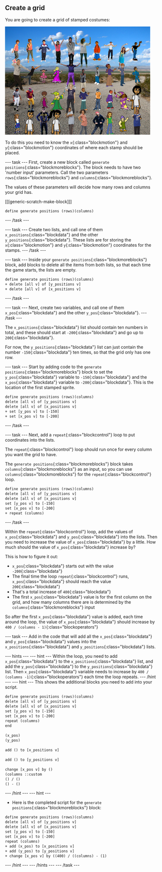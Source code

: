 ## Create a grid

You are going to create a grid of stamped costumes:

![stamps in grid](images/stamp_grid.png)
	
To do this you need to know the `x`{:class="blockmotion"} and `y`{:class="blockmotion"} coordinates of where each stamp should be placed.

--- task ---
First, create a new block called `generate positions`{:class="blockmoreblocks"}. The block needs to have two 'number input' parameters. Call the two parameters `rows`{:class="blockmoreblocks"} and `columns`{:class="blockmoreblocks"}.

The values of these parameters will decide how many rows and columns your grid has.

[[[generic-scratch-make-block]]]

```blocks
define generate positions (rows)(columns)
```
--- /task ---

--- task ---
Create two lists, and call one of them `x_positions`{:class="blockdata"} and the other `y_positions`{:class="blockdata"}. These lists are for storing the `x`{:class="blockmotion"} and `y`{:class="blockmotion"} coordinates for the stamps.
--- /task ---

--- task ---
Inside your `generate positions`{:class="blockmoreblocks"} block, add blocks to delete all the items from both lists, so that each time the game starts, the lists are empty.

```blocks
define generate positions (rows)(columns)
+ delete [all v] of [y_positions v]
+ delete [all v] of [x_positions v]
```
--- /task ---

--- task ---
Next, create two variables, and call one of them `x_pos`{:class="blockdata"} and the other `y_pos`{:class="blockdata"}.
--- /task ---

The `x_positions`{:class="blockdata"} list should contain ten numbers in total, and these should start at `-200`{:class="blockdata"} and go up to `200`{:class="blockdata"}.

For now, the `y_positions`{:class="blockdata"} list can just contain the number `-150`{:class="blockdata"} ten times, so that the grid only has one row.

--- task ---
Start by adding code to the `generate positions`{:class="blockmoreblocks"} block to set the `y_pos`{:class="blockdata"} variable to `-150`{:class="blockdata"} and the `x_pos`{:class="blockdata"} variable to `-200`{:class="blockdata"}. This is the location of the first stamped sprite.

```blocks
define generate positions (rows)(columns)
delete [all v] of [y_positions v]
delete [all v] of [x_positions v]
+ set [y_pos v] to [-150]
+ set [x_pos v] to [-200]
```
--- /task ---

--- task ---
Next, add a `repeat`{:class="blockcontrol"} loop to put coordinates into the lists.

The `repeat`{:class="blockcontrol"} loop should run once for every column you want the grid to have.

The `generate positions`{:class="blockmoreblocks"} block takes `columns`{:class="blockmoreblocks"} as an input, so you can use `columns`{:class="blockmoreblocks"} for the `repeat`{:class="blockcontrol"} loop.

```blocks
define generate positions (rows)(columns)
delete [all v] of [y_positions v]
delete [all v] of [x_positions v]
set [y_pos v] to [-150]
set [x_pos v] to [-200]
+ repeat (columns)
```
--- /task ---
	
Within the `repeat`{:class="blockcontrol"} loop, add the values of `x_pos`{:class="blockdata"} and `y_pos`{:class="blockdata"} into the lists. Then you need to increase the value of `x_pos`{:class="blockdata"} by a little. How much should the value of `x_pos`{:class="blockdata"} increase by?

This is how to figure it out:
  - `x_pos`{:class="blockdata"} starts out with the value `-200`{:class="blockdata"}
  - The final time the loop `repeat`{:class="blockcontrol"} runs, `x_pos`{:class="blockdata"} should reach the value `200`{:class="blockdata"}
  - That's a total increase of `400`{:class="blockdata"}
  - The first `x_pos`{:class="blockdata"} value is for the first column on the grid, and how many columns there are is determined by the `columns`{:class="blockmoreblocks"} input

So after the first `x_pos`{:class="blockdata"} value is added, each time around the loop, the value of `x_pos`{:class="blockdata"} should increase by `400 / (columns - 1)`{:class="blockoperators"}

--- task ---
Add in the code that will add all the `x_pos`{:class="blockdata"} and `y_pos`{:class="blockdata"} values into the `x_positions`{:class="blockdata"} and `y_positions`{:class="blockdata"} lists.
	
--- hints --- --- hint ---
Within the loop, you need to add `x_pos`{:class="blockdata"} to the `x_positions`{:class="blockdata"} list, and add the `y_pos`{:class="blockdata"} to the `y_positions`{:class="blockdata"} list.
Then `x_pos`{:class="blockdata"} variable needs to increase by `400 / (columns -1)`{:class="blockoperators"} each time the loop repeats.
--- /hint --- --- hint ---
This shows the additional blocks you need to add into your script.

```blocks
define generate positions (rows)(columns)
delete [all v] of [y_positions v]
delete [all v] of [x_positions v]
set [y_pos v] to [-150]
set [x_pos v] to [-200]
repeat (columns)
end

(x_pos)
(y_pos)

add () to [x_positions v]

add () to [y_positions v]

change [x_pos v] by ()
(columns ::custom
() / () 
() - ()
```
--- /hint --- --- hint ---

- Here is the completed script for the `generate positions`{:class="blockmoreblocks"} block:
```blocks
define generate positions (rows)(columns)
delete [all v] of [y_positions v]
delete [all v] of [x_positions v]
set [y_pos v] to [-150]
set [x_pos v] to [-200]
repeat (columns)
+ add (x_pos) to [x_positions v]
+ add (y_pos) to [y_positions v]
+ change [x_pos v] by ((400) / ((columns) - (1)
```
--- /hint --- --- /hints ---
--- /task ---
